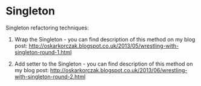 Singleton
=========

Singleton refactoring techniques: 

1. Wrap the Singleton - you can find description of this method on my blog post:
http://oskarkorczak.blogspot.co.uk/2013/05/wrestling-with-singleton-round-1.html

2. Add setter to the Singleton - you can find description of this method on my blog post:
http://oskarkorczak.blogspot.co.uk/2013/06/wrestling-with-singleton-round-2.html

